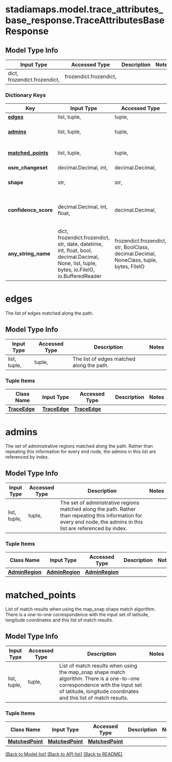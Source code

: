 # stadiamaps.model.trace_attributes_base_response.TraceAttributesBaseResponse

## Model Type Info
Input Type | Accessed Type | Description | Notes
------------ | ------------- | ------------- | -------------
dict, frozendict.frozendict,  | frozendict.frozendict,  |  | 

### Dictionary Keys
Key | Input Type | Accessed Type | Description | Notes
------------ | ------------- | ------------- | ------------- | -------------
**[edges](#edges)** | list, tuple,  | tuple,  | The list of edges matched along the path. | [optional] 
**[admins](#admins)** | list, tuple,  | tuple,  | The set of administrative regions matched along the path. Rather than repeating this information for every end node, the admins in this list are referenced by index. | [optional] 
**[matched_points](#matched_points)** | list, tuple,  | tuple,  | List of match results when using the map_snap shape match algorithm. There is a one-to-one correspondence with the input set of latitude, longitude coordinates and this list of match results. | [optional] 
**osm_changeset** | decimal.Decimal, int,  | decimal.Decimal,  |  | [optional] 
**shape** | str,  | str,  | The encoded polyline (https://developers.google.com/maps/documentation/utilities/polylinealgorithm) of the matched path. | [optional] 
**confidence_score** | decimal.Decimal, int, float,  | decimal.Decimal,  |  | [optional] value must be a 64 bit float
**any_string_name** | dict, frozendict.frozendict, str, date, datetime, int, float, bool, decimal.Decimal, None, list, tuple, bytes, io.FileIO, io.BufferedReader | frozendict.frozendict, str, BoolClass, decimal.Decimal, NoneClass, tuple, bytes, FileIO | any string name can be used but the value must be the correct type | [optional]

# edges

The list of edges matched along the path.

## Model Type Info
Input Type | Accessed Type | Description | Notes
------------ | ------------- | ------------- | -------------
list, tuple,  | tuple,  | The list of edges matched along the path. | 

### Tuple Items
Class Name | Input Type | Accessed Type | Description | Notes
------------- | ------------- | ------------- | ------------- | -------------
[**TraceEdge**](TraceEdge.md) | [**TraceEdge**](TraceEdge.md) | [**TraceEdge**](TraceEdge.md) |  | 

# admins

The set of administrative regions matched along the path. Rather than repeating this information for every end node, the admins in this list are referenced by index.

## Model Type Info
Input Type | Accessed Type | Description | Notes
------------ | ------------- | ------------- | -------------
list, tuple,  | tuple,  | The set of administrative regions matched along the path. Rather than repeating this information for every end node, the admins in this list are referenced by index. | 

### Tuple Items
Class Name | Input Type | Accessed Type | Description | Notes
------------- | ------------- | ------------- | ------------- | -------------
[**AdminRegion**](AdminRegion.md) | [**AdminRegion**](AdminRegion.md) | [**AdminRegion**](AdminRegion.md) |  | 

# matched_points

List of match results when using the map_snap shape match algorithm. There is a one-to-one correspondence with the input set of latitude, longitude coordinates and this list of match results.

## Model Type Info
Input Type | Accessed Type | Description | Notes
------------ | ------------- | ------------- | -------------
list, tuple,  | tuple,  | List of match results when using the map_snap shape match algorithm. There is a one-to-one correspondence with the input set of latitude, longitude coordinates and this list of match results. | 

### Tuple Items
Class Name | Input Type | Accessed Type | Description | Notes
------------- | ------------- | ------------- | ------------- | -------------
[**MatchedPoint**](MatchedPoint.md) | [**MatchedPoint**](MatchedPoint.md) | [**MatchedPoint**](MatchedPoint.md) |  | 

[[Back to Model list]](../../README.md#documentation-for-models) [[Back to API list]](../../README.md#documentation-for-api-endpoints) [[Back to README]](../../README.md)


